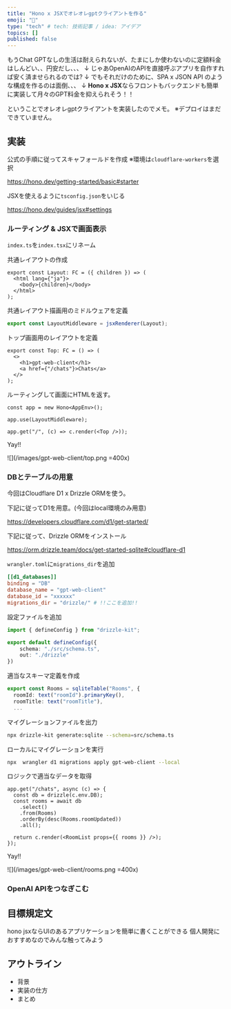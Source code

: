 ```yaml
---
title: "Hono x JSXでオレオレgptクライアントを作る"
emoji: "🚧"
type: "tech" # tech: 技術記事 / idea: アイデア
topics: []
published: false
---
```


もうChat GPTなしの生活は耐えられないが、たまにしか使わないのに定額料金はしんどい、、円安だし、、、
↓
じゃあOpenAIのAPIを直接呼ぶアプリを自作すれば安く済ませられるのでは?
↓
でもそれだけのために、SPA x JSON API のような構成を作るのは面倒、、、
↓
**Hono x JSX**ならフロントもバックエンドも簡単に実装して月々のGPT料金を抑えられそう！！

ということでオレオレgptクライアントを実装したのでメモ。
※デプロイはまだできていません。

## 実装

公式の手順に従ってスキャフォールドを作成
※環境は`cloudflare-workers`を選択

https://hono.dev/getting-started/basic#starter

JSXを使えるように`tsconfig.json`をいじる

https://hono.dev/guides/jsx#settings

### ルーティング & JSXで画面表示

`index.ts`を`index.tsx`にリネーム

共通レイアウトの作成

```tsx:Layout.tsx
export const Layout: FC = ({ children }) => (
  <html lang={"ja"}>
    <body>{children}</body>
  </html>
);
```

共通レイアウト描画用のミドルウェアを定義

```typescript:layout.ts
export const LayoutMiddleware = jsxRenderer(Layout);
```

トップ画面用のレイアウトを定義

```tsx:Top.tsx
export const Top: FC = () => (
  <>
    <h1>gpt-web-client</h1>
    <a href={"/chats"}>Chats</a>
  </>
);
```

ルーティングして画面にHTMLを返す。

```tsx:index.tsx
const app = new Hono<AppEnv>();

app.use(LayoutMiddleware);

app.get("/", (c) => c.render(<Top />));
```

Yay!!

![](/images/gpt-web-client/top.png =400x)

### DBとテーブルの用意

今回はCloudflare D1 x Drizzle ORMを使う。

下記に従ってD1を用意。(今回はlocal環境のみ用意)

https://developers.cloudflare.com/d1/get-started/

下記に従って、Drizzle ORMをインストール

https://orm.drizzle.team/docs/get-started-sqlite#cloudflare-d1

`wrangler.toml`に`migrations_dir`を追加

```toml
[[d1_databases]]
binding = "DB" 
database_name = "gpt-web-client"
database_id = "xxxxxx"
migrations_dir = "drizzle/" # !!ここを追加!!
```

設定ファイルを追加

```ts:drizzle.config.ts
import { defineConfig } from "drizzle-kit";

export default defineConfig({
    schema: "./src/schema.ts",
    out: "./drizzle"
})
```

適当なスキーマ定義を作成

```ts:schema.ts
export const Rooms = sqliteTable("Rooms", {
  roomId: text("roomId").primaryKey(),
  roomTitle: text("roomTitle"),
  ...
```

マイグレーションファイルを出力

```sh
npx drizzle-kit generate:sqlite --schema=src/schema.ts
```

ローカルにマイグレーションを実行

```sh
npx  wrangler d1 migrations apply gpt-web-client --local
```

ロジックで適当なデータを取得

```ts:index.tsx
app.get("/chats", async (c) => {
  const db = drizzle(c.env.DB);
  const rooms = await db
    .select()
    .from(Rooms)
    .orderBy(desc(Rooms.roomUpdated))
    .all();

  return c.render(<RoomList props={{ rooms }} />);
});
```

Yay!!

![](/images/gpt-web-client/rooms.png =400x)

### OpenAI APIをつなぎこむ

## 目標規定文

hono jsxならUIのあるアプリケーションを簡単に書くことができる
個人開発におすすめなのでみんな触ってみよう

## アウトライン

- 背景
- 実装の仕方
- まとめ

